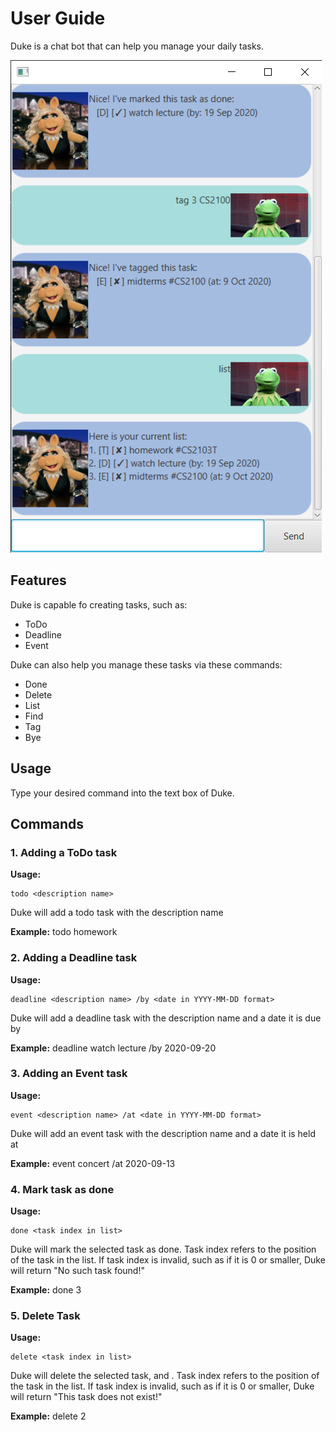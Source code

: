 # **User Guide**
Duke is a chat bot that can help you manage your daily tasks.

![Image of Screenshot](Screenshot.png)

## **Features** 

Duke is capable fo creating tasks, such as:

* ToDo
* Deadline
* Event

Duke can also help you manage these tasks via these commands:

* Done
* Delete
* List
* Find
* Tag
* Bye

## **Usage** 

Type your desired command into the text box of Duke. 

## **Commands**

### 1. Adding a ToDo task

**Usage:**
```
todo <description name>
```

Duke will add a todo task with the description name

**Example:** todo homework

### 2. Adding a Deadline task

**Usage:** 
```
deadline <description name> /by <date in YYYY-MM-DD format>
```

Duke will add a deadline task with the description name and a date it is due by

**Example:** deadline watch lecture /by 2020-09-20

### 3. Adding an Event task

**Usage:** 
```
event <description name> /at <date in YYYY-MM-DD format>
```

Duke will add an event task with the description name and a date it is held at

**Example:** event concert /at 2020-09-13

### 4. Mark task as done

**Usage:** 
```
done <task index in list>
```

Duke will mark the selected task as done. Task index refers to the position of the task in the list.
If task index is invalid, such as if it is 0 or smaller, Duke will return "No such task found!"

**Example:** done 3

### 5. Delete Task

**Usage:** 
```
delete <task index in list>
```

Duke will delete the selected task, and . Task index refers to the position of the task in the list.
If task index is invalid, such as if it is 0 or smaller, Duke will return "This task does not exist!"

**Example:** delete 2

